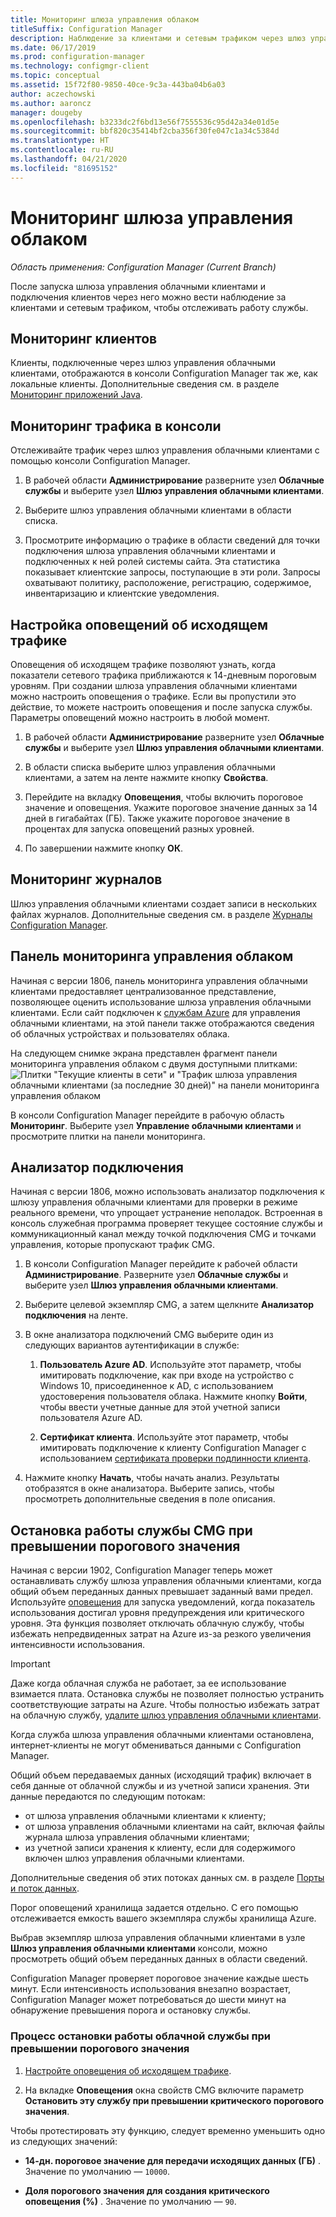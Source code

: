 ```yaml
---
title: Мониторинг шлюза управления облаком
titleSuffix: Configuration Manager
description: Наблюдение за клиентами и сетевым трафиком через шлюз управления облаком (CMG).
ms.date: 06/17/2019
ms.prod: configuration-manager
ms.technology: configmgr-client
ms.topic: conceptual
ms.assetid: 15f72f80-9850-40ce-9c3a-443ba04b6a03
author: aczechowski
ms.author: aaroncz
manager: dougeby
ms.openlocfilehash: b3233dc2f6bd13e56f7555536c95d42a34e01d5e
ms.sourcegitcommit: bbf820c35414bf2cba356f30fe047c1a34c5384d
ms.translationtype: HT
ms.contentlocale: ru-RU
ms.lasthandoff: 04/21/2020
ms.locfileid: "81695152"
---
```

# <a name="monitor-cloud-management-gateway"></a>Мониторинг шлюза управления облаком

*Область применения: Configuration Manager (Current Branch)*

После запуска шлюза управления облачными клиентами и подключения клиентов через него можно вести наблюдение за клиентами и сетевым трафиком, чтобы отслеживать работу службы.


## <a name="monitor-clients"></a>Мониторинг клиентов

Клиенты, подключенные через шлюз управления облачными клиентами, отображаются в консоли Configuration Manager так же, как локальные клиенты. Дополнительные сведения см. в разделе [Мониторинг приложений Java](../monitor-clients.md).


## <a name="monitor-traffic-in-the-console"></a>Мониторинг трафика в консоли

Отслеживайте трафик через шлюз управления облачными клиентами с помощью консоли Configuration Manager.

1. В рабочей области **Администрирование** разверните узел **Облачные службы** и выберите узел **Шлюз управления облачными клиентами**.  

2. Выберите шлюз управления облачными клиентами в области списка.  

3. Просмотрите информацию о трафике в области сведений для точки подключения шлюза управления облачными клиентами и подключенных к ней ролей системы сайта. Эта статистика показывает клиентские запросы, поступающие в эти роли. Запросы охватывают политику, расположение, регистрацию, содержимое, инвентаризацию и клиентские уведомления.<!-- SCCMDocs#1208 -->

## <a name="set-up-outbound-traffic-alerts"></a>Настройка оповещений об исходящем трафике

Оповещения об исходящем трафике позволяют узнать, когда показатели сетевого трафика приближаются к 14-дневным пороговым уровням. При создании шлюза управления облачными клиентами можно настроить оповещения о трафике. Если вы пропустили это действие, то можете настроить оповещения и после запуска службы. Параметры оповещений можно настроить в любой момент.

1. В рабочей области **Администрирование** разверните узел **Облачные службы** и выберите узел **Шлюз управления облачными клиентами**.  

2. В области списка выберите шлюз управления облачными клиентами, а затем на ленте нажмите кнопку **Свойства**.  

3. Перейдите на вкладку **Оповещения**, чтобы включить пороговое значение и оповещения. Укажите пороговое значение данных за 14 дней в гигабайтах (ГБ). Также укажите пороговое значение в процентах для запуска оповещений разных уровней.  

4. По завершении нажмите кнопку **ОК**.  


## <a name="monitor-logs"></a>Мониторинг журналов

Шлюз управления облачными клиентами создает записи в нескольких файлах журналов. Дополнительные сведения см. в разделе [Журналы Configuration Manager](../../../plan-design/hierarchy/log-files.md#cloud-management-gateway).


## <a name="cloud-management-dashboard"></a>Панель мониторинга управления облаком

<!--1358461-->
Начиная с версии 1806, панель мониторинга управления облачными клиентами предоставляет централизованное представление, позволяющее оценить использование шлюза управления облачными клиентами. Если сайт подключен к [службам Azure](../../../servers/deploy/configure/azure-services-wizard.md) для управления облачными клиентами, на этой панели также отображаются сведения об облачных устройствах и пользователях облака.  

На следующем снимке экрана представлен фрагмент панели мониторинга управления облаком с двумя доступными плитками:  
![Плитки "Текущие клиенты в сети" и "Трафик шлюза управления облачными клиентами (за последние 30 дней)" на панели мониторинга управления облаком](media/1358461-cmg-dashboard.png)

В консоли Configuration Manager перейдите в рабочую область **Мониторинг**. Выберите узел **Управление облачными клиентами** и просмотрите плитки на панели мониторинга.  


## <a name="connection-analyzer"></a>Анализатор подключения

Начиная с версии 1806, можно использовать анализатор подключения к шлюзу управления облачными клиентами для проверки в режиме реального времени, что упрощает устранение неполадок. Встроенная в консоль служебная программа проверяет текущее состояние службы и коммуникационный канал между точкой подключения CMG и точками управления, которые пропускают трафик CMG.

1. В консоли Configuration Manager перейдите к рабочей области **Администрирование**. Разверните узел **Облачные службы** и выберите узел **Шлюз управления облачными клиентами**.  

2. Выберите целевой экземпляр CMG, а затем щелкните **Анализатор подключения** на ленте.  

3. В окне анализатора подключений CMG выберите один из следующих вариантов аутентификации в службе:  

     1. **Пользователь Azure AD**. Используйте этот параметр, чтобы имитировать подключение, как при входе на устройство с Windows 10, присоединенное к AD, с использованием удостоверения пользователя облака. Нажмите кнопку **Войти**, чтобы ввести учетные данные для этой учетной записи пользователя Azure AD.  

     2. **Сертификат клиента**. Используйте этот параметр, чтобы имитировать подключение к клиенту Configuration Manager с использованием [сертификата проверки подлинности клиента](certificates-for-cloud-management-gateway.md#bkmk_clientauth).  

4. Нажмите кнопку **Начать**, чтобы начать анализ. Результаты отобразятся в окне анализатора. Выберите запись, чтобы просмотреть дополнительные сведения в поле описания.  


## <a name="stop-cmg-when-it-exceeds-threshold"></a><a name="bkmk_stop"></a> Остановка работы службы CMG при превышении порогового значения

<!--3735092-->
Начиная с версии 1902, Configuration Manager теперь может останавливать службу шлюза управления облачными клиентами, когда общий объем переданных данных превышает заданный вами предел. Используйте [оповещения](#set-up-outbound-traffic-alerts) для запуска уведомлений, когда показатель использования достигал уровня предупреждения или критического уровня. Эта функция позволяет отключать облачную службу, чтобы избежать непредвиденных затрат на Azure из-за резкого увеличения интенсивности использования.

> [!Important]  
> Даже когда облачная служба не работает, за ее использование взимается плата. Остановка службы не позволяет полностью устранить соответствующие затраты на Azure. Чтобы полностью избежать затрат на облачную службу, [удалите шлюз управления облачными клиентами](setup-cloud-management-gateway.md#modify-a-cmg).  
>
> Когда служба шлюза управления облачными клиентами остановлена, интернет-клиенты не могут обмениваться данными с Configuration Manager.  

Общий объем передаваемых данных (исходящий трафик) включает в себя данные от облачной службы и из учетной записи хранения. Эти данные передаются по следующим потокам:

- от шлюза управления облачными клиентами к клиенту;  
- от шлюза управления облачными клиентами на сайт, включая файлы журнала шлюза управления облачными клиентами;  
- из учетной записи хранения к клиенту, если для содержимого включен шлюз управления облачными клиентами.  

Дополнительные сведения об этих потоках данных см. в разделе [Порты и поток данных](plan-cloud-management-gateway.md#ports-and-data-flow).

Порог оповещений хранилища задается отдельно. С его помощью отслеживается емкость вашего экземпляра службы хранилища Azure.

Выбрав экземпляр шлюза управления облачными клиентами в узле **Шлюз управления облачными клиентами** консоли, можно просмотреть общий объем переданных данных в области сведений.

Configuration Manager проверяет пороговое значение каждые шесть минут. Если интенсивность использования внезапно возрастает, Configuration Manager может потребоваться до шести минут на обнаружение превышения порога и остановку службы.

### <a name="process-to-stop-the-cloud-service-when-it-exceeds-threshold"></a>Процесс остановки работы облачной службы при превышении порогового значения

1. [Настройте оповещения об исходящем трафике](#set-up-outbound-traffic-alerts).  

2. На вкладке **Оповещения** окна свойств CMG включите параметр **Остановить эту службу при превышении критического порогового значения**.  

Чтобы протестировать эту функцию, следует временно уменьшить одно из следующих значений:  

- **14-дн. пороговое значение для передачи исходящих данных (ГБ)** . Значение по умолчанию — `10000`.  

- **Доля порогового значения для создания критического оповещения (%)** . Значение по умолчанию — `90`.  
